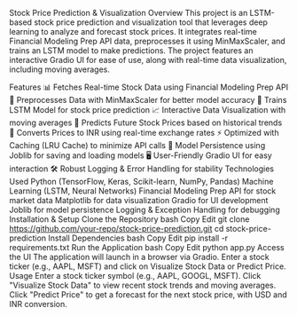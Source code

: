 Stock Price Prediction & Visualization
Overview
This project is an LSTM-based stock price prediction and visualization tool that leverages deep learning to analyze and forecast stock prices. It integrates real-time Financial Modeling Prep API data, preprocesses it using MinMaxScaler, and trains an LSTM model to make predictions. The project features an interactive Gradio UI for ease of use, along with real-time data visualization, including moving averages.

Features
📊 Fetches Real-time Stock Data using Financial Modeling Prep API
🔄 Preprocesses Data with MinMaxScaler for better model accuracy
🤖 Trains LSTM Model for stock price prediction
📈 Interactive Data Visualization with moving averages
🔮 Predicts Future Stock Prices based on historical trends
💱 Converts Prices to INR using real-time exchange rates
⚡ Optimized with Caching (LRU Cache) to minimize API calls
💾 Model Persistence using Joblib for saving and loading models
🖥️ User-Friendly Gradio UI for easy interaction
🛠️ Robust Logging & Error Handling for stability
Technologies Used
Python (TensorFlow, Keras, Scikit-learn, NumPy, Pandas)
Machine Learning (LSTM, Neural Networks)
Financial Modeling Prep API for stock market data
Matplotlib for data visualization
Gradio for UI development
Joblib for model persistence
Logging & Exception Handling for debugging
Installation & Setup
Clone the Repository
bash
Copy
Edit
git clone https://github.com/your-repo/stock-price-prediction.git
cd stock-price-prediction
Install Dependencies
bash
Copy
Edit
pip install -r requirements.txt
Run the Application
bash
Copy
Edit
python app.py
Access the UI
The application will launch in a browser via Gradio.
Enter a stock ticker (e.g., AAPL, MSFT) and click on Visualize Stock Data or Predict Price.
Usage
Enter a stock ticker symbol (e.g., AAPL, GOOGL, MSFT).
Click "Visualize Stock Data" to view recent stock trends and moving averages.
Click "Predict Price" to get a forecast for the next stock price, with USD and INR conversion.
